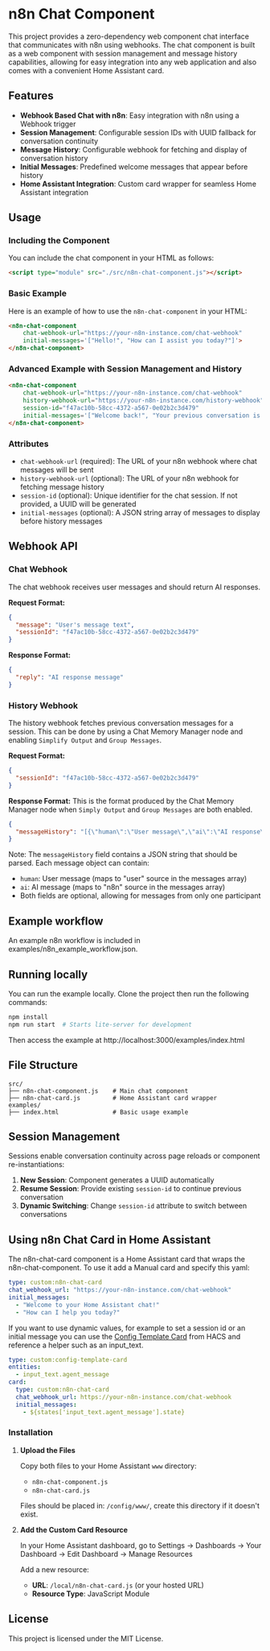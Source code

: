 # n8n Chat Component

This project provides a zero-dependency web component chat interface that communicates with n8n using webhooks. The chat component is built as a web component with session management and message history capabilities, allowing for easy integration into any web application and also comes with a convenient Home Assistant card.

## Features

- **Webhook Based Chat with n8n**: Easy integration with n8n using a Webhook trigger
- **Session Management**: Configurable session IDs with UUID fallback for conversation continuity
- **Message History**: Configurable webhook for fetching and display of conversation history
- **Initial Messages**: Predefined welcome messages that appear before history
- **Home Assistant Integration**: Custom card wrapper for seamless Home Assistant integration

## Usage

### Including the Component

You can include the chat component in your HTML as follows:

```html
<script type="module" src="./src/n8n-chat-component.js"></script>
```


### Basic Example

Here is an example of how to use the `n8n-chat-component` in your HTML:

```html
<n8n-chat-component 
    chat-webhook-url="https://your-n8n-instance.com/chat-webhook" 
    initial-messages='["Hello!", "How can I assist you today?"]'>
</n8n-chat-component>
```

### Advanced Example with Session Management and History

```html
<n8n-chat-component 
    chat-webhook-url="https://your-n8n-instance.com/chat-webhook"
    history-webhook-url="https://your-n8n-instance.com/history-webhook"
    session-id="f47ac10b-58cc-4372-a567-0e02b2c3d479"
    initial-messages='["Welcome back!", "Your previous conversation is loaded below."]'>
</n8n-chat-component>
```

### Attributes

- `chat-webhook-url` (required): The URL of your n8n webhook where chat messages will be sent
- `history-webhook-url` (optional): The URL of your n8n webhook for fetching message history
- `session-id` (optional): Unique identifier for the chat session. If not provided, a UUID will be generated
- `initial-messages` (optional): A JSON string array of messages to display before history messages

## Webhook API

### Chat Webhook

The chat webhook receives user messages and should return AI responses.

**Request Format:**
```json
{
  "message": "User's message text",
  "sessionId": "f47ac10b-58cc-4372-a567-0e02b2c3d479"
}
```

**Response Format:**
```json
{
  "reply": "AI response message"
}
```

### History Webhook

The history webhook fetches previous conversation messages for a session. This can be done by using a Chat Memory Manager node and enabling `Simplify Output` and `Group Messages`.

**Request Format:**
```json
{
  "sessionId": "f47ac10b-58cc-4372-a567-0e02b2c3d479"
}
```

**Response Format:**
This is the format produced by the Chat Memory Manager node when `Simply Output` and `Group Messages` are both enabled.
```json
{
  "messageHistory": "[{\"human\":\"User message\",\"ai\":\"AI response\"},{\"ai\":\"AI-only message\"}]"
}
```

Note: The `messageHistory` field contains a JSON string that should be parsed. Each message object can contain:
- `human`: User message (maps to "user" source in the messages array)
- `ai`: AI message (maps to "n8n" source in the messages array)
- Both fields are optional, allowing for messages from only one participant

## Example workflow

An example n8n workflow is included in examples/n8n_example_workflow.json.

## Running locally

You can run the example locally. Clone the project then run the following commands:

```bash
npm install
npm run start  # Starts lite-server for development
```

Then access the example at http://localhost:3000/examples/index.html

## File Structure

```
src/
├── n8n-chat-component.js    # Main chat component
├── n8n-chat-card.js         # Home Assistant card wrapper
examples/
├── index.html               # Basic usage example
```

## Session Management

Sessions enable conversation continuity across page reloads or component re-instantiations:

1. **New Session**: Component generates a UUID automatically
2. **Resume Session**: Provide existing `session-id` to continue previous conversation
3. **Dynamic Switching**: Change `session-id` attribute to switch between conversations

## Using n8n Chat Card in Home Assistant

The n8n-chat-card component is a Home Assistant card that wraps the n8n-chat-component. To use it add a Manual card and specify this yaml:

```yaml
type: custom:n8n-chat-card
chat_webhook_url: "https://your-n8n-instance.com/chat-webhook"
initial_messages:
  - "Welcome to your Home Assistant chat!"
  - "How can I help you today?"
```

If you want to use dynamic values, for example to set a session id or an initial message you can use the [Config Template Card](https://github.com/iantrich/config-template-card/) from HACS and reference a helper such as an input_text.

```yaml
type: custom:config-template-card
entities:
  - input_text.agent_message
card:
  type: custom:n8n-chat-card
  chat_webhook_url: https://your-n8n-instance.com/chat-webhook
  initial_messages:
    - ${states['input_text.agent_message'].state}
```

### Installation

1. **Upload the Files**
   
   Copy both files to your Home Assistant `www` directory:
   - `n8n-chat-component.js`
   - `n8n-chat-card.js`
   
   Files should be placed in: `/config/www/`, create this directory if it doesn't exist.

2. **Add the Custom Card Resource**
   
   In your Home Assistant dashboard, go to Settings → Dashboards → Your Dashboard → Edit Dashboard → Manage Resources
   
   Add a new resource:
   - **URL**: `/local/n8n-chat-card.js` (or your hosted URL)
   - **Resource Type**: JavaScript Module



## License

This project is licensed under the MIT License.